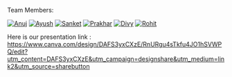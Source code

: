 Team Members:

[![Anuj][linkedin-shield1]][contributors-url1]
[![Ayush][linkedin-shield2]][contributors-url2]
[![Sanket][linkedin-shield3]][contributors-url3]
[![Prakhar][linkedin-shield4]][contributors-url4]
[![Divy][linkedin-shield5]][contributors-url5]
[![Rohit][linkedin-shield6]][contributors-url6]


Here is our presentation link :
https://www.canva.com/design/DAFS3yxCXzE/RnURgu4sTkfu4JO1hSVWPQ/edit?utm_content=DAFS3yxCXzE&utm_campaign=designshare&utm_medium=link2&utm_source=sharebutton

<!-- MARKDOWN LINKS & IMAGES -->
<!-- https://www.markdownguide.org/basic-syntax/#reference-style-links -->
[linkedin-shield1]: https://img.shields.io/static/v1?label=&message=Anuj&color=black&style=for-the-badge&logo=linkedin
[linkedin-shield2]: https://img.shields.io/static/v1?label=&message=Ayush&color=black&style=for-the-badge&logo=linkedin
[linkedin-shield3]: https://img.shields.io/static/v1?label=&message=Sanket&color=black&style=for-the-badge&logo=linkedin
[linkedin-shield4]: https://img.shields.io/static/v1?label=&message=Prakhar&color=black&style=for-the-badge&logo=linkedin
[linkedin-shield5]: https://img.shields.io/static/v1?label=&message=Divy&color=black&style=for-the-badge&logo=linkedin
[linkedin-shield6]: https://img.shields.io/static/v1?label=&message=Rohit&color=black&style=for-the-badge&logo=linkedin
[contributors-url1]: https://www.linkedin.com/in/awasthi-anuj/
[contributors-url2]: https://www.linkedin.com/in/ayush-mehta-6997a4235/
[contributors-url3]: https://www.linkedin.com/in/sanket-kumar-singh-b698191b8/
[contributors-url4]: https://www.linkedin.com/in/prakhartomar53/
[contributors-url5]: https://www.linkedin.com/in/divy-goyal/
[contributors-url6]: https://www.linkedin.com/in/rohitbishla/

